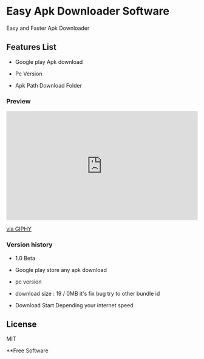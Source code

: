 # Easy Apk Downloader Software
Easy and Faster Apk Downloader 


## Features List

- Google play Apk download

- Pc Version 

- Apk Path Download Folder

### Preview

<div style="width:100%;height:0;padding-bottom:57%;position:relative;"><iframe src="https://giphy.com/embed/3o752eLBYyyjUnOYqA" width="100%" height="100%" style="position:absolute" frameBorder="0" class="giphy-embed" allowFullScreen></iframe></div><p><a href="https://giphy.com/gifs/easyapkdownloader-3o752eLBYyyjUnOYqA">via GIPHY</a></p>


### Version history

- 1.0 Beta

* Google play store any apk download 

* pc version

*  download size : 19 / 0MB it's fix bug try to other bundle id

* Download Start Depending your internet speed



License
----

MIT


**Free Software

